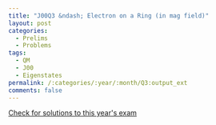 ```yaml
---
title: "J00Q3 &ndash; Electron on a Ring (in mag field)"
layout: post
categories:
  - Prelims
  - Problems
tags:
  - QM
  - J00
  - Eigenstates
permalink: /:categories/:year/:month/Q3:output_ext
comments: false
---
```

<object data="2000J3Q.pdf" type="application/pdf" width="100%" height="500"></object>
<div class="message"><a href='https://princetonprelim.com/prelim/4/'>Check for solutions to this year's exam</a></div>
